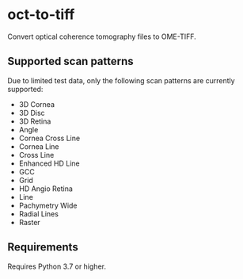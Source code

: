 # oct-to-tiff

Convert optical coherence tomography files to OME-TIFF.

## Supported scan patterns

Due to limited test data, only the following scan patterns are currently supported:
- 3D Cornea
- 3D Disc
- 3D Retina
- Angle
- Cornea Cross Line
- Cornea Line
- Cross Line
- Enhanced HD Line
- GCC
- Grid
- HD Angio Retina
- Line
- Pachymetry Wide
- Radial Lines
- Raster

## Requirements

Requires Python 3.7 or higher.